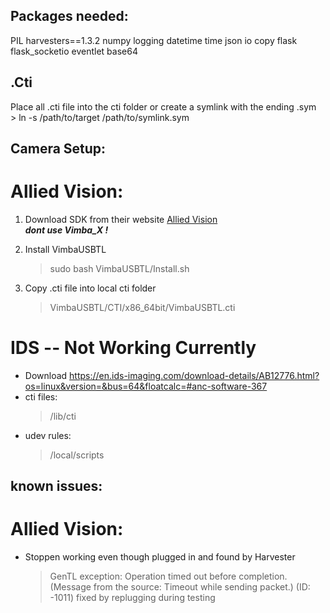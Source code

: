 ## Packages needed:

PIL
harvesters==1.3.2
numpy
logging
datetime
time
json
io
copy
flask
flask_socketio
eventlet
base64

## .Cti

Place all .cti file into the cti folder or create a symlink with the ending .sym  
    > ln -s /path/to/target /path/to/symlink.sym

## Camera Setup:

# Allied Vision:

1. Download SDK from their website [Allied Vision](https://www.alliedvision.com/en/products/vimba-sdk/)  
***dont use Vimba_X !***

2. Install VimbaUSBTL  
    > sudo bash VimbaUSBTL/Install.sh

3. Copy .cti file into local cti folder
    > VimbaUSBTL/CTI/x86_64bit/VimbaUSBTL.cti

# IDS -- Not Working Currently

* Download https://en.ids-imaging.com/download-details/AB12776.html?os=linux&version=&bus=64&floatcalc=#anc-software-367
* cti files:
    > /lib/cti
* udev rules:
    > /local/scripts

## known issues:

# Allied Vision:

* Stoppen working even though plugged in and found by Harvester  
    > GenTL exception: Operation timed out before completion. (Message from the source: Timeout while sending packet.) (ID: -1011)
    fixed by replugging during testing
